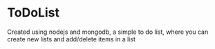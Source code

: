 # ToDoList
Created using nodejs and mongodb, a simple to do list, where you can create new lists and add/delete items in a list
